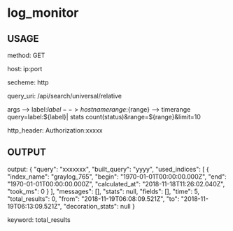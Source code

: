 # log_monitor

## USAGE ##
method:
GET

host:
ip:port

secheme:
http

query_uri:
/api/search/universal/relative

args --> label:${label} -->hostname   range:${range} --> timerange
query=label:${label}| stats count(status)&range=${range}&limit=10

http_header:
Authorization:xxxxx


## OUTPUT ##

output:
{
    "query": "xxxxxxx",
	"built_query": "yyyy",
    "used_indices": [
        {
            "index_name": "graylog_765",
            "begin": "1970-01-01T00:00:00.000Z",
            "end": "1970-01-01T00:00:00.000Z",
            "calculated_at": "2018-11-18T11:26:02.040Z",
            "took_ms": 0
        }
    ],
    "messages": [],
    "stats": null,
    "fields": [],
    "time": 5,
    "total_results": 0,
    "from": "2018-11-19T06:08:09.521Z",
    "to": "2018-11-19T06:13:09.521Z",
    "decoration_stats": null
}

keyword: total_results